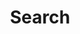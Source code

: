 ---
title: "Search"
layout: "search"
slug: "search"
outputs:
    - html
    - json
menu:
    main:
        weight: 9
        params: 
            icon: search
---